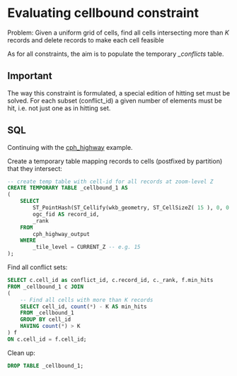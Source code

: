 # Evaluating cellbound constraint

Problem: Given a uniform grid of cells, find all cells intersecting more than *K* records and delete records to make each cell feasible

As for all constraints, the aim is to populate the temporary *_conflicts* table.

## Important

The way this constraint is formulated, a special edition of hitting set must be solved. For each subset (conflict_id) a given number of elements must be hit, i.e. not just one as in hitting set.

## SQL

Continuing with the [cph_highway](../README.md) example.

Create a temporary table mapping records to cells (postfixed by partition) that they intersect:

```sql
-- create temp table with cell-id for all records at zoom-level Z
CREATE TEMPORARY TABLE _cellbound_1 AS 
(
	SELECT
		ST_PointHash(ST_Cellify(wkb_geometry, ST_CellSizeZ( 15 ), 0, 0 )) || _partition AS cell_id,
		ogc_fid AS record_id,
		_rank
	FROM 
		cph_highway_output
	WHERE 
		_tile_level = CURRENT_Z -- e.g. 15
);
```

Find all conflict sets:

```sql
SELECT c.cell_id as conflict_id, c.record_id, c._rank, f.min_hits
FROM _cellbound_1 c JOIN
(
	-- Find all cells with more than K records
	SELECT cell_id, count(*) - K AS min_hits
	FROM _cellbound_1
	GROUP BY cell_id
	HAVING count(*) > K
) f 
ON c.cell_id = f.cell_id;
```

Clean up:

```sql
DROP TABLE _cellbound_1;
```






